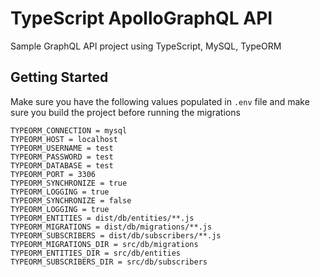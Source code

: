 # TypeScript ApolloGraphQL API

Sample GraphQL API project using TypeScript, MySQL, TypeORM


## Getting Started

Make sure you have the following values populated in `.env` file and make sure you build the project before running the migrations

```
TYPEORM_CONNECTION = mysql
TYPEORM_HOST = localhost
TYPEORM_USERNAME = test
TYPEORM_PASSWORD = test
TYPEORM_DATABASE = test
TYPEORM_PORT = 3306
TYPEORM_SYNCHRONIZE = true
TYPEORM_LOGGING = true
TYPEORM_SYNCHRONIZE = false
TYPEORM_LOGGING = true
TYPEORM_ENTITIES = dist/db/entities/**.js
TYPEORM_MIGRATIONS = dist/db/migrations/**.js
TYPEORM_SUBSCRIBERS = dist/db/subscribers/**.js
TYPEORM_MIGRATIONS_DIR = src/db/migrations
TYPEORM_ENTITIES_DIR = src/db/entities
TYPEORM_SUBSCRIBERS_DIR = src/db/subscribers
```